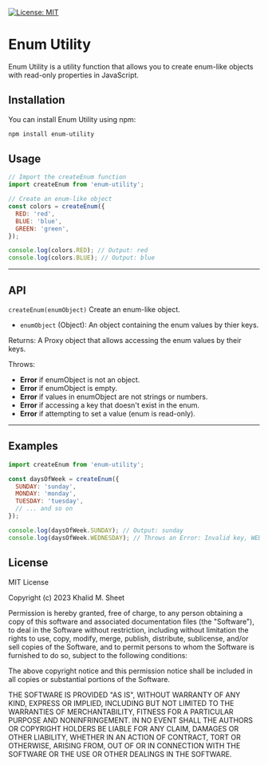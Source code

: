 [![License: MIT](https://img.shields.io/badge/License-MIT-yellow.svg)](https://opensource.org/licenses/MIT)

# Enum Utility

Enum Utility is a utility function that allows you to create enum-like objects with read-only properties in JavaScript.

## Installation

You can install Enum Utility using npm:

```sh
npm install enum-utility
```

## Usage
```js
// Import the createEnum function
import createEnum from 'enum-utility';

// Create an enum-like object
const colors = createEnum({
  RED: 'red',
  BLUE: 'blue',
  GREEN: 'green',
});

console.log(colors.RED); // Output: red
console.log(colors.BLUE); // Output: blue
```

---

## API
`createEnum(enumObject)`
Create an enum-like object.

- `enumObject` (Object): An object containing the enum values by thier keys.

Returns: A Proxy object that allows accessing the enum values by their keys.

Throws:

- **Error** if enumObject is not an object.
- **Error** if enumObject is empty.
- **Error** if values in enumObject are not strings or numbers.
- **Error** if accessing a key that doesn't exist in the enum.
- **Error** if attempting to set a value (enum is read-only).

---
## Examples
```js
import createEnum from 'enum-utility';

const daysOfWeek = createEnum({
  SUNDAY: 'sunday',
  MONDAY: 'monday',
  TUESDAY: 'tuesday',
  // ... and so on
});

console.log(daysOfWeek.SUNDAY); // Output: sunday
console.log(daysOfWeek.WEDNESDAY); // Throws an Error: Invalid key, WEDNESDAY does not exist
```

## License
MIT License

Copyright (c) 2023 Khalid M. Sheet

Permission is hereby granted, free of charge, to any person obtaining a copy
of this software and associated documentation files (the "Software"), to deal
in the Software without restriction, including without limitation the rights
to use, copy, modify, merge, publish, distribute, sublicense, and/or sell
copies of the Software, and to permit persons to whom the Software is
furnished to do so, subject to the following conditions:

The above copyright notice and this permission notice shall be included in all
copies or substantial portions of the Software.

THE SOFTWARE IS PROVIDED "AS IS", WITHOUT WARRANTY OF ANY KIND, EXPRESS OR
IMPLIED, INCLUDING BUT NOT LIMITED TO THE WARRANTIES OF MERCHANTABILITY,
FITNESS FOR A PARTICULAR PURPOSE AND NONINFRINGEMENT. IN NO EVENT SHALL THE
AUTHORS OR COPYRIGHT HOLDERS BE LIABLE FOR ANY CLAIM, DAMAGES OR OTHER
LIABILITY, WHETHER IN AN ACTION OF CONTRACT, TORT OR OTHERWISE, ARISING FROM,
OUT OF OR IN CONNECTION WITH THE SOFTWARE OR THE USE OR OTHER DEALINGS IN THE
SOFTWARE.